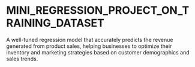 # MINI_REGRESSION_PROJECT_ON_TRAINING_DATASET
A well-tuned regression model that accurately predicts the revenue generated from product sales, helping businesses to optimize their inventory and marketing strategies based on customer demographics and sales trends.
